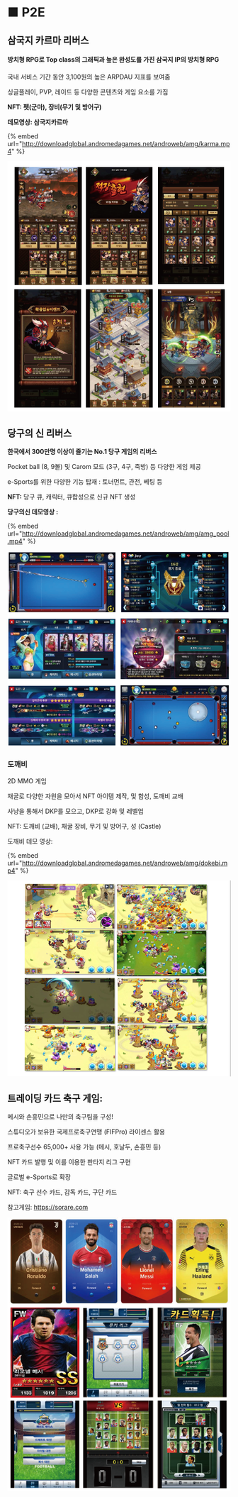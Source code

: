 # ■ P2E

## 삼국지 카르마 리버스

#### 방치형 RPG로 Top class의 그래픽과 높은 완성도를 가진 삼국지 IP의 방치형 RPG

국내 서비스 기간 동안 3,100원의 높은 ARPDAU 지표를 보여줌

싱글플레이, PVP, 레이드 등 다양한 콘텐츠와 게임 요소를 가짐

**NFT: 펫(군마), 장비(무기 및 방어구)**

**데모영상:  삼국지카르마**

{% embed url="http://downloadglobal.andromedagames.net/androweb/amg/karma.mp4" %}

![](.gitbook/assets/삼국지.png)

&#x20;  &#x20;

## 당구의 신 리버스&#x20;

**한국에서 300만명 이상이 즐기는 No.1 당구 게임의 리버스**

Pocket ball (8, 9볼) 및 Carom 모드 (3구, 4구, 죽방) 등 다양한 게임 제공

e-Sports를 위한 다양한 기능 탑재 : 토너먼트, 관전, 베팅 등

**NFT:** 당구 큐, 캐릭터, 큐합성으로 신규 NFT 생성

**당구의신 데모영상 :**

{% embed url="http://downloadglobal.andromedagames.net/androweb/amg/amg_pool.mp4" %}



![](.gitbook/assets/당구의신.png)



### 도깨비

2D MMO 게임

채굴로 다양한 자원을 모아서 NFT 아이템 제작, 및 합성, 도깨비 교배

사냥을 통해서 DKP를 모으고, DKP로 강화 및 레벨업

NFT: 도깨비 (교배), 채굴 장비, 무기 및 방어구, 성 (Castle)

도깨비 데모 영상:

{% embed url="http://downloadglobal.andromedagames.net/androweb/amg/dokebi.mp4" %}

![](.gitbook/assets/도깨비.png)



## **트레이딩 카드 축구 게임:**

메시와 손흥민으로 나만의 축구팀을 구성!



스튜디오가 보유한 국제프로축구연맹 (FIFPro) 라이센스 활용

프로축구선수 65,000+ 사용 가능 (메시, 호날두, 손흥민 등)

NFT 카드 발행 및 이를 이용한 판타지 리그 구현

글로벌 e-Sports로 확장

NFT: 축구 선수 카드, 감독 카드, 구단 카드

참고게임: https://sorare.com



![](.gitbook/assets/트레이딩축구.png)

